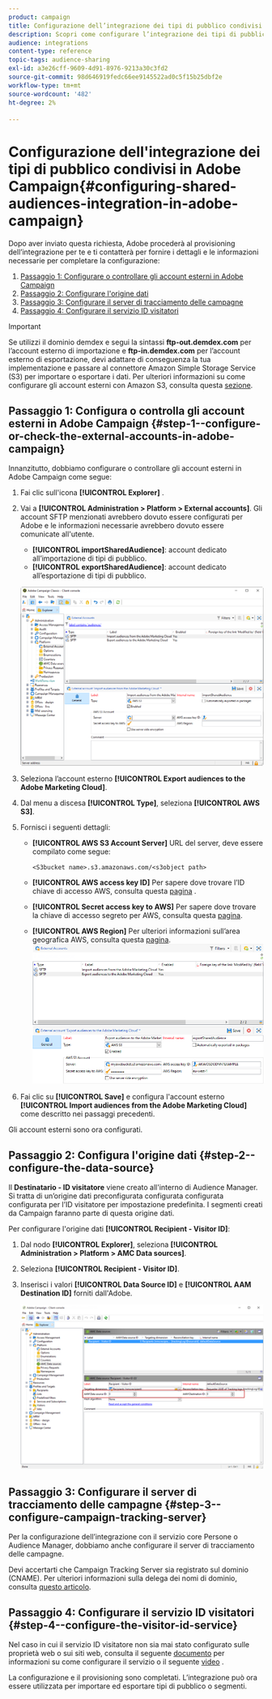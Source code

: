 ```yaml
---
product: campaign
title: Configurazione dell’integrazione dei tipi di pubblico condivisi in Adobe Campaign
description: Scopri come configurare l’integrazione dei tipi di pubblico condivisi
audience: integrations
content-type: reference
topic-tags: audience-sharing
exl-id: a3e26cff-9609-4d91-8976-9213a30c3fd2
source-git-commit: 98d646919fedc66ee9145522ad0c5f15b25dbf2e
workflow-type: tm+mt
source-wordcount: '482'
ht-degree: 2%

---
```


# Configurazione dell&#39;integrazione dei tipi di pubblico condivisi in Adobe Campaign{#configuring-shared-audiences-integration-in-adobe-campaign}

Dopo aver inviato questa richiesta, Adobe procederà al provisioning dell’integrazione per te e ti contatterà per fornire i dettagli e le informazioni necessarie per completare la configurazione:

1. [Passaggio 1: Configurare o controllare gli account esterni in Adobe Campaign](#step-1--configure-or-check-the-external-accounts-in-adobe-campaign)
1. [Passaggio 2: Configurare l&#39;origine dati](#step-2--configure-the-data-source)
1. [Passaggio 3: Configurare il server di tracciamento delle campagne](#step-3--configure-campaign-tracking-server)
1. [Passaggio 4: Configurare il servizio ID visitatori](#step-4--configure-the-visitor-id-service)

>[!IMPORTANT]
>
>Se utilizzi il dominio demdex e segui la sintassi **ftp-out.demdex.com** per l’account esterno di importazione e **ftp-in.demdex.com** per l’account esterno di esportazione, devi adattare di conseguenza la tua implementazione e passare al connettore Amazon Simple Storage Service (S3) per importare o esportare i dati. Per ulteriori informazioni su come configurare gli account esterni con Amazon S3, consulta questa [sezione](../../integrations/using/configuring-shared-audiences-integration-in-adobe-campaign.md#step-1--configure-or-check-the-external-accounts-in-adobe-campaign).

## Passaggio 1: Configura o controlla gli account esterni in Adobe Campaign {#step-1--configure-or-check-the-external-accounts-in-adobe-campaign}

Innanzitutto, dobbiamo configurare o controllare gli account esterni in Adobe Campaign come segue:

1. Fai clic sull&#39;icona **[!UICONTROL Explorer]** .
1. Vai a **[!UICONTROL Administration > Platform > External accounts]**. Gli account SFTP menzionati avrebbero dovuto essere configurati per Adobe e le informazioni necessarie avrebbero dovuto essere comunicate all&#39;utente.

   * **[!UICONTROL importSharedAudience]**: account dedicato all’importazione di tipi di pubblico.
   * **[!UICONTROL exportSharedAudience]**: account dedicato all’esportazione di tipi di pubblico.

   ![](assets/aam_config_1.png)

1. Seleziona l’account esterno **[!UICONTROL Export audiences to the Adobe Marketing Cloud]**.

1. Dal menu a discesa **[!UICONTROL Type]**, seleziona **[!UICONTROL AWS S3]**.

1. Fornisci i seguenti dettagli:

   * **[!UICONTROL AWS S3 Account Server]**
URL del server, deve essere compilato come segue:

      ```
      <S3bucket name>.s3.amazonaws.com/<s3object path>
      ```

   * **[!UICONTROL AWS access key ID]**
Per sapere dove trovare l’ID chiave di accesso AWS, consulta questa  [pagina](https://docs.aws.amazon.com/general/latest/gr/aws-sec-cred-types.html#access-keys-and-secret-access-keys) .

   * **[!UICONTROL Secret access key to AWS]**
Per sapere dove trovare la chiave di accesso segreto per AWS, consulta questa  [pagina](https://aws.amazon.com/fr/blogs/security/wheres-my-secret-access-key/).

   * **[!UICONTROL AWS Region]**
Per ulteriori informazioni sull’area geografica AWS, consulta questa  [pagina](https://aws.amazon.com/about-aws/global-infrastructure/regions_az/).
   ![](assets/aam_config_2.png)

1. Fai clic su **[!UICONTROL Save]** e configura l&#39;account esterno **[!UICONTROL Import audiences from the Adobe Marketing Cloud]** come descritto nei passaggi precedenti.

Gli account esterni sono ora configurati.

## Passaggio 2: Configura l&#39;origine dati {#step-2--configure-the-data-source}

Il **Destinatario - ID visitatore** viene creato all&#39;interno di Audience Manager. Si tratta di un’origine dati preconfigurata configurata configurata configurata per l’ID visitatore per impostazione predefinita. I segmenti creati da Campaign faranno parte di questa origine dati.

Per configurare l&#39;origine dati **[!UICONTROL Recipient - Visitor ID]**:

1. Dal nodo **[!UICONTROL Explorer]**, seleziona **[!UICONTROL Administration > Platform > AMC Data sources]**.
1. Seleziona **[!UICONTROL Recipient - Visitor ID]**.
1. Inserisci i valori **[!UICONTROL Data Source ID]** e **[!UICONTROL AAM Destination ID]** forniti dall&#39;Adobe.

   ![](assets/aam_config_3.png)

## Passaggio 3: Configurare il server di tracciamento delle campagne {#step-3--configure-campaign-tracking-server}

Per la configurazione dell’integrazione con il servizio core Persone o Audience Manager, dobbiamo anche configurare il server di tracciamento delle campagne.

Devi accertarti che Campaign Tracking Server sia registrato sul dominio (CNAME). Per ulteriori informazioni sulla delega dei nomi di dominio, consulta [questo articolo](https://helpx.adobe.com/it/campaign/kb/domain-name-delegation.html).

## Passaggio 4: Configurare il servizio ID visitatori {#step-4--configure-the-visitor-id-service}

Nel caso in cui il servizio ID visitatore non sia mai stato configurato sulle proprietà web o sui siti web, consulta il seguente [documento](https://experienceleague.adobe.com/docs/id-service/using/implementation/setup-aam-analytics.html) per informazioni su come configurare il servizio o il seguente [video](https://helpx.adobe.com/it/marketing-cloud/how-to/email-marketing.html#step-two) .

La configurazione e il provisioning sono completati. L’integrazione può ora essere utilizzata per importare ed esportare tipi di pubblico o segmenti.
